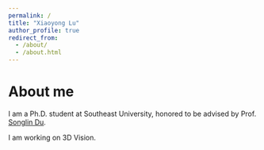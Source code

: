 ```yaml
---
permalink: /
title: "Xiaoyong Lu"
author_profile: true
redirect_from: 
  - /about/
  - /about.html
---
```


About me
======
I am a Ph.D. student at Southeast University, honored to be advised by Prof. [Songlin Du](https://songlin.ac.cn/).

I am working on 3D Vision.